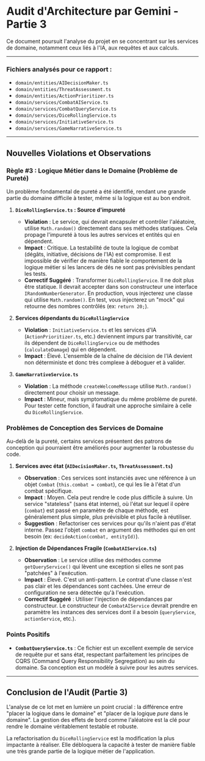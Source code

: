 # Audit d'Architecture par Gemini - Partie 3

Ce document poursuit l'analyse du projet en se concentrant sur les services de domaine, notamment ceux liés à l'IA, aux requêtes et aux calculs.

---

### Fichiers analysés pour ce rapport :

- `domain/entities/AIDecisionMaker.ts`
- `domain/entities/ThreatAssessment.ts`
- `domain/entities/ActionPrioritizer.ts`
- `domain/services/CombatAIService.ts`
- `domain/services/CombatQueryService.ts`
- `domain/services/DiceRollingService.ts`
- `domain/services/InitiativeService.ts`
- `domain/services/GameNarrativeService.ts`

---

## Nouvelles Violations et Observations

### Règle #3 : Logique Métier dans le Domaine (Problème de Pureté)

Un problème fondamental de pureté a été identifié, rendant une grande partie du domaine difficile à tester, même si la logique est au bon endroit.

1.  **`DiceRollingService.ts` : Source d'impureté**
    *   **Violation** : Le service, qui devrait encapsuler et contrôler l'aléatoire, utilise `Math.random()` directement dans ses méthodes statiques. Cela propage l'impureté à tous les autres services et entités qui en dépendent.
    *   **Impact** : Critique. La testabilité de toute la logique de combat (dégâts, initiative, décisions de l'IA) est compromise. Il est impossible de vérifier de manière fiable le comportement de la logique métier si les lancers de dés ne sont pas prévisibles pendant les tests.
    *   **Correctif Suggéré** : Transformer `DiceRollingService`. Il ne doit plus être statique. Il devrait accepter dans son constructeur une interface `IRandomNumberGenerator`. En production, vous injecterez une classe qui utilise `Math.random()`. En test, vous injecterez un "mock" qui retourne des nombres contrôlés (ex: `return 20;`).

2.  **Services dépendants du `DiceRollingService`**
    *   **Violation** : `InitiativeService.ts` et les services d'IA (`ActionPrioritizer.ts`, etc.) deviennent impurs par transitivité, car ils dépendent de `DiceRollingService` ou de méthodes (`calculateDamage`) qui en dépendent.
    *   **Impact** : Élevé. L'ensemble de la chaîne de décision de l'IA devient non déterministe et donc très complexe à déboguer et à valider.

3.  **`GameNarrativeService.ts`**
    *   **Violation** : La méthode `createWelcomeMessage` utilise `Math.random()` directement pour choisir un message.
    *   **Impact** : Mineur, mais symptomatique du même problème de pureté. Pour tester cette fonction, il faudrait une approche similaire à celle du `DiceRollingService`.

### Problèmes de Conception des Services de Domaine

Au-delà de la pureté, certains services présentent des patrons de conception qui pourraient être améliorés pour augmenter la robustesse du code.

1.  **Services avec état (`AIDecisionMaker.ts`, `ThreatAssessment.ts`)**
    *   **Observation** : Ces services sont instanciés avec une référence à un objet `Combat` (`this.combat = combat`), ce qui les lie à l'état d'un combat spécifique.
    *   **Impact** : Moyen. Cela peut rendre le code plus difficile à suivre. Un service "stateless" (sans état interne), où l'état sur lequel il opère (`combat`) est passé en paramètre de chaque méthode, est généralement plus simple, plus prévisible et plus facile à réutiliser.
    *   **Suggestion** : Refactoriser ces services pour qu'ils n'aient pas d'état interne. Passez l'objet `combat` en argument des méthodes qui en ont besoin (ex: `decideAction(combat, entityId)`).

2.  **Injection de Dépendances Fragile (`CombatAIService.ts`)**
    *   **Observation** : Le service utilise des méthodes comme `getQueryService()` qui lèvent une exception si elles ne sont pas "patchées" à l'exécution. 
    *   **Impact** : Élevé. C'est un anti-pattern. Le contrat d'une classe n'est pas clair et les dépendances sont cachées. Une erreur de configuration ne sera détectée qu'à l'exécution.
    *   **Correctif Suggéré** : Utiliser l'injection de dépendances par constructeur. Le constructeur de `CombatAIService` devrait prendre en paramètre les instances des services dont il a besoin (`queryService`, `actionService`, etc.).

### Points Positifs

-   **`CombatQueryService.ts`** : Ce fichier est un excellent exemple de service de requête pur et sans état, respectant parfaitement les principes de CQRS (Command Query Responsibility Segregation) au sein du domaine. Sa conception est un modèle à suivre pour les autres services.

---

## Conclusion de l'Audit (Partie 3)

L'analyse de ce lot met en lumière un point crucial : la différence entre "placer la logique dans le domaine" et "placer de la logique *pure* dans le domaine". La gestion des effets de bord comme l'aléatoire est la clé pour rendre le domaine véritablement testable et robuste.

La refactorisation du `DiceRollingService` est la modification la plus impactante à réaliser. Elle débloquera la capacité à tester de manière fiable une très grande partie de la logique métier de l'application.
